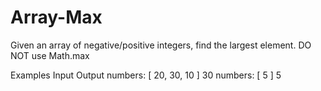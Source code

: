 # Array-Max
Given an array of negative/positive integers, find the largest element. DO NOT use Math.max

Examples
Input	Output
numbers:
[ 20, 30, 10 ]	30
numbers:
[ 5 ]	5
